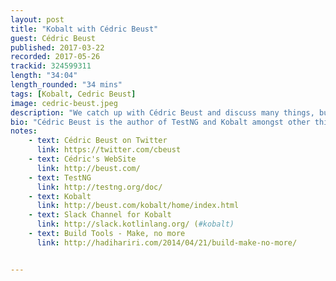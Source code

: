 ```yaml
---
layout: post
title: "Kobalt with Cédric Beust"
guest: Cédric Beust
published: 2017-03-22
recorded: 2017-05-26
trackid: 324599311
length: "34:04"
length_rounded: "34 mins"
tags: [Kobalt, Cedric Beust]
image: cedric-beust.jpeg
description: "We catch up with Cédric Beust and discuss many things, but above all we talk about Kobalt, the build system he's created from scratch in Kotlin, and actively maintains"
bio: "Cédric Beust is the author of TestNG and Kobalt amongst other things. Beust holds a PhD in computer science from the University of Nice Sophia Antipolis. In 2000, Beust joined WebLogic, subsequently acquired by BEA Systems, and made contributions to their flagship product Oracle WebLogic Server in the area of EJBs and clustering. In 2004, Beust was hired by Google to help the search company with its nascent Java efforts."
notes: 
    - text: Cédric Beust on Twitter
      link: https://twitter.com/cbeust
    - text: Cédric's WebSite
      link: http://beust.com/
    - text: TestNG
      link: http://testng.org/doc/
    - text: Kobalt
      link: http://beust.com/kobalt/home/index.html
    - text: Slack Channel for Kobalt
      link: http://slack.kotlinlang.org/ (#kobalt)
    - text: Build Tools - Make, no more  
      link: http://hadihariri.com/2014/04/21/build-make-no-more/


---
```


